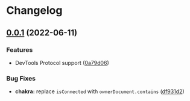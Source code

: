 # Changelog

## [0.0.1](https://github.com/dlenroc/appium-html-driver/compare/v0.0.0...v0.0.1) (2022-06-11)


### Features

* DevTools Protocol support ([0a79d06](https://github.com/dlenroc/appium-html-driver/commit/0a79d06d146770964c55b711d91d08f1b92155cb))


### Bug Fixes

* **chakra:** replace `isConnected` with `ownerDocument.contains` ([df931d2](https://github.com/dlenroc/appium-html-driver/commit/df931d2e51ce251f2b97811ca907f7dcbeeaca31))
